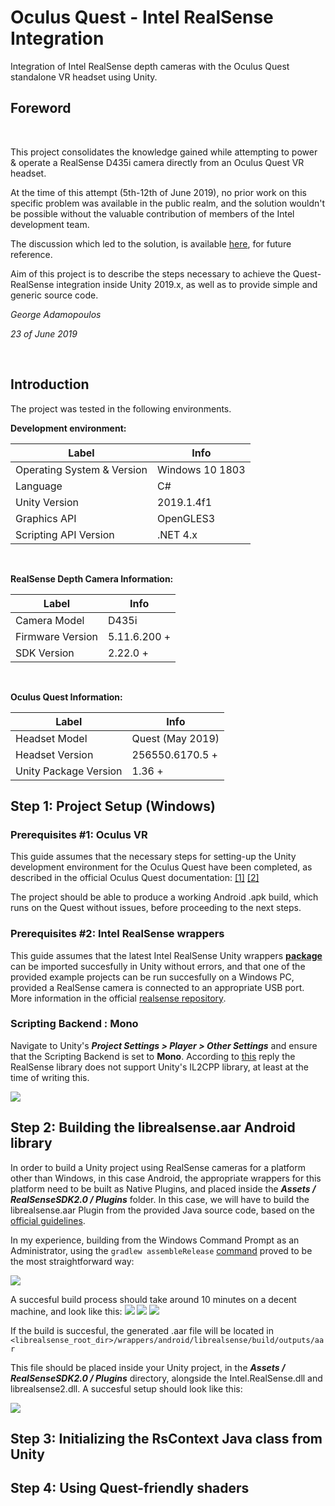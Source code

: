 # Oculus Quest - Intel RealSense Integration
Integration of Intel RealSense depth cameras with the Oculus Quest standalone VR headset using Unity.


## Foreword

<br/>

This project consolidates the knowledge gained while attempting to power & operate a RealSense D435i camera directly from an Oculus Quest VR headset. 

At the time of this attempt (5th-12th of June 2019), no prior work on this specific problem was available in the public realm, and the solution wouldn't be possible without the valuable contribution of members of the Intel development team.

The discussion which led to the solution, is available [here](https://github.com/IntelRealSense/librealsense/issues/4155), for future reference.

Aim of this project is to describe the steps necessary to achieve the Quest-RealSense integration inside Unity 2019.x, as well as to provide simple and generic source code.


_George Adamopoulos_

_23 of June 2019_

<br/>

## Introduction

The project was tested in the following environments.

**Development environment:**

| Label | Info  |
|----------------------------|-----------------|
| Operating System & Version | Windows 10 1803 |
| Language                   | C#              | 
| Unity Version              | 2019.1.4f1      |
| Graphics API               | OpenGLES3       |
| Scripting API Version      | .NET 4.x        |

<br/>

**RealSense Depth Camera Information:**

| Label  |  Info  |
|----------------------------|-----------------|
| Camera Model               | D435i           |
| Firmware Version           | 5.11.6.200 +    | 
| SDK Version                | 2.22.0 +        | 

<br/>

**Oculus Quest Information:**

| Label  |  Info  |
|----------------------------|-----------------|
| Headset Model              | Quest (May 2019)|
| Headset Version            | 256550.6170.5 + | 
| Unity Package Version      | 1.36 +          | 



## Step 1: Project Setup (Windows)
### Prerequisites #1: Oculus VR
This guide assumes that the necessary steps for setting-up the Unity development environment for the Oculus Quest have been completed, as described in the official Oculus Quest documentation: [[1]](https://developer.oculus.com/documentation/quest/latest/concepts/unity-build-android/) [[2]](https://developer.oculus.com/documentation/quest/latest/concepts/unity-mobileprep/)

The project should be able to produce a working Android .apk build, which runs on the Quest without issues, before proceeding to the next steps.

### Prerequisites #2: Intel RealSense wrappers
This guide assumes that the latest Intel RealSense Unity wrappers [**package**](https://github.com/IntelRealSense/librealsense/releases/download/v2.20.0/realsense.unitypackage) can be imported succesfully in Unity without errors, and that one of the provided example projects can be run succesfully on a Windows PC, provided a RealSense camera is connected to an appropriate USB port. More information in the official [realsense repository](https://github.com/IntelRealSense/librealsense/tree/master/wrappers/unity).

### Scripting Backend : Mono
Navigate to Unity's _**Project Settings > Player > Other Settings**_ and ensure that the Scripting Backend is set to **Mono**.
According to [this](https://github.com/IntelRealSense/librealsense/issues/4155#issuecomment-499363798) reply the RealSense library does not support Unity's IL2CPP library, at least at the time of writing this.

![](https://github.com/GeorgeAdamon/quest-realsense/blob/master/resources/img-scripting-backend.png)

## Step 2: Building the librealsense.aar Android library
In order to build a Unity project using RealSense cameras for a platform other than Windows, in this case Android, the appropriate wrappers for this platform need to be built as Native Plugins, and placed inside the _**Assets / RealSenseSDK2.0 / Plugins**_ folder. In this case, we will have to build the librealsense.aar Plugin from the provided Java source code, based on the [official guidelines](https://github.com/IntelRealSense/librealsense/tree/master/wrappers/android). 

In my experience, building from the Windows Command Prompt as an Administrator, using the ```gradlew assembleRelease``` [command](https://github.com/IntelRealSense/librealsense/tree/master/wrappers/android#build-with-gradle) proved to be the most straightforward way:

![](https://github.com/GeorgeAdamon/quest-realsense/blob/master/resources/img-gradle-build.png)

A succesful build process should take around 10 minutes on a decent machine, and look like this:
![](https://github.com/GeorgeAdamon/quest-realsense/blob/master/resources/img-gradle-build-02.png)
![](https://github.com/GeorgeAdamon/quest-realsense/blob/master/resources/img-gradle-build-03.png)
![](https://github.com/GeorgeAdamon/quest-realsense/blob/master/resources/img-gradle-build-04.png)

If the build is succesful, the generated .aar file will be located in 
```<librealsense_root_dir>/wrappers/android/librealsense/build/outputs/aar```

This file should be placed inside your Unity project, in the _**Assets / RealSenseSDK2.0 / Plugins**_ directory, alongside the Intel.RealSense.dll and librealsense2.dll. A succesful setup should look like this:

![](https://github.com/GeorgeAdamon/quest-realsense/blob/master/resources/img-unity-plugins.png)
## Step 3: Initializing the RsContext Java class from Unity

## Step 4: Using Quest-friendly shaders
